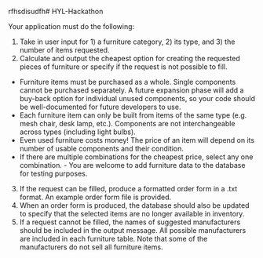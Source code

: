 rfhsdisudfh# HYL-Hackathon

Your application must do the following:
1. Take in user input for 1) a furniture category, 2) its type, and 3) the number of items requested.
2. Calculate and output the cheapest option for creating the requested pieces of furniture or
specify if the request is not possible to fill.
- Furniture items must be purchased as a whole. Single components cannot be purchased separately. A future expansion phase will add a buy-back option for individual unused components, so your code should be well-documented for future developers to use.
- Each furniture item can only be built from items of the same type (e.g. mesh chair, desk lamp, etc.). Components are not interchangeable across types (including light bulbs).
- Even used furniture costs money! The price of an item will depend on its number of usable components and their condition.
- If there are multiple combinations for the cheapest price, select any one combination. - You are welcome to add furniture data to the database for testing purposes.
3. If the request can be filled, produce a formatted order form in a .txt format. An example order form file is provided.
4. When an order form is produced, the database should also be updated to specify that the selected items are no longer available in inventory.
5. If a request cannot be filled, the names of suggested manufacturers should be included in the output message. All possible manufacturers are included in each furniture table. Note that some of the manufacturers do not sell all furniture items.
